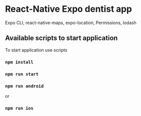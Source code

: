 # React-Native Expo dentist app

Expo CLI, react-native-maps, expo-location, Permissions, lodash

## Available scripts to start application

To start application use scripts

### `npm install`

### `npm run start`

### `npm run android`

or

### `npm run ios`
